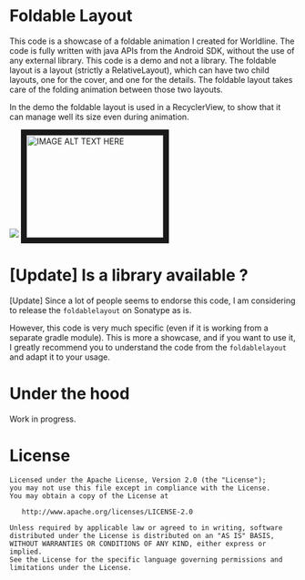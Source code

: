 Foldable Layout
=================
This code is a showcase of a foldable animation I created for Worldline. The code is fully written
with java APIs from the Android SDK, without the use of any external library. This code is a demo and not a library.
The foldable layout is a layout (strictly a RelativeLayout), which can have two child layouts, one for the cover, and
one for the details. The foldable layout takes care of the folding animation between those two layouts.
 
In the demo the foldable layout is used in a RecyclerView, to show that it can manage well its size even during animation.

![](https://raw.githubusercontent.com/worldline/FoldableLayout/dev/screenshots/demo.gif)
<a href="http://www.youtube.com/watch?feature=player_embedded&v=XOAcNW82dl8
" target="_blank"><img src="http://img.youtube.com/vi/XOAcNW82dl8/0.jpg" 
alt="IMAGE ALT TEXT HERE" width="240" height="180" border="10" /></a>

[Update] Is a library available ?
=================================
[Update] Since a lot of people seems to endorse this code, I am considering to release the `foldablelayout` on Sonatype as is.

However, this code is very much specific (even if it is working from a separate gradle module).
This is more a showcase, and if you want to use it, I greatly recommend you to understand the code from the `foldablelayout` and adapt it
to your usage.

Under the hood
==============
Work in progress.

License
=======

    Licensed under the Apache License, Version 2.0 (the "License");
    you may not use this file except in compliance with the License.
    You may obtain a copy of the License at

       http://www.apache.org/licenses/LICENSE-2.0

    Unless required by applicable law or agreed to in writing, software
    distributed under the License is distributed on an "AS IS" BASIS,
    WITHOUT WARRANTIES OR CONDITIONS OF ANY KIND, either express or implied.
    See the License for the specific language governing permissions and
    limitations under the License.
